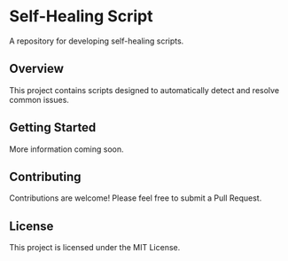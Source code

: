 # Self-Healing Script

A repository for developing self-healing scripts.

## Overview

This project contains scripts designed to automatically detect and resolve common issues.

## Getting Started

More information coming soon.

## Contributing

Contributions are welcome! Please feel free to submit a Pull Request.

## License

This project is licensed under the MIT License.